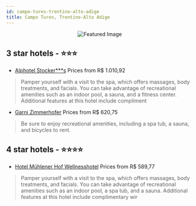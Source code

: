 ```yaml
---
id: campo-tures-trentino-alto-adige
title: Campo Tures, Trentino-Alto Adige
---
```


<center><img src="https://i.travelapi.com/hotels/10000000/9600000/9590500/9590482/7a0480ab_z.jpg" alt="Featured Image" /></center>


##  3 star hotels - ⭐️⭐️⭐️

-    [Alphotel Stocker***s](https://us.hurb.com/hotels/campo-tures/alphotel-stocker-s-JNP-JP254579?cmp=18055) Prices from R$ 1.010,92
   > Pamper yourself with a visit to the spa, which offers massages, body treatments, and facials. You can take advantage of recreational amenities such as an indoor pool, a sauna, and a fitness center. Additional features at this hotel include compliment
-    [Garni Zimmerhofer](https://us.hurb.com/hotels/campo-tures/garni-zimmerhofer-JNP-JP137332?cmp=18055) Prices from R$ 620,75
   > Be sure to enjoy recreational amenities, including a spa tub, a sauna, and bicycles to rent.

##  4 star hotels - ⭐️⭐️⭐️⭐️

-    [Hotel Mühlener Hof Wellnesshotel](https://us.hurb.com/hotels/campo-tures/hotel-muhlener-hof-wellnesshotel-JNP-JP438219?cmp=18055) Prices from R$ 589,77
   > Pamper yourself with a visit to the spa, which offers massages, body treatments, and facials. You can take advantage of recreational amenities such as an indoor pool, a spa tub, and a sauna. Additional features at this hotel include complimentary wir
